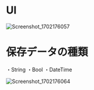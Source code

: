 # UI

![Screenshot_1702176057](https://github.com/mzunohkaru/Flutter-Sample-Sqflite/assets/99012157/d295ea3e-e00b-415c-a7bf-04e54e7eeaa3)

# 保存データの種類
・String
・Bool
・DateTime

![Screenshot_1702176064](https://github.com/mzunohkaru/Flutter-Sample-Sqflite/assets/99012157/49b81b2d-e5e5-48b7-a855-8c8f60e55a9f)
